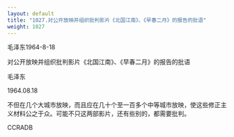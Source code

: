 ```yaml
---
layout: default
title: "1027.对公开放映并组织批判影片《北国江南》、《早春二月》的报告的批语"
weight: 1027
---
```


毛泽东1964-8-18

对公开放映并组织批判影片《北国江南》、《早春二月》的报告的批语

毛泽东

1964.08.18

不但在几个大城市放映，而且应在几十个至一百多个中等城市放映，使这些修正主义材料公之于众。可能不只这两部影片，还有些别的，都需要批判。

CCRADB

